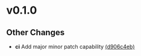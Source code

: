 # v0.1.0

## Other Changes

- **ci** Add major minor patch capability [(d906c4eb)](https://github.com/ajakacky/helm-release-tool/commit/d906c4eb747ff10e3c195b1c6dffa3e8393c4bf5)

